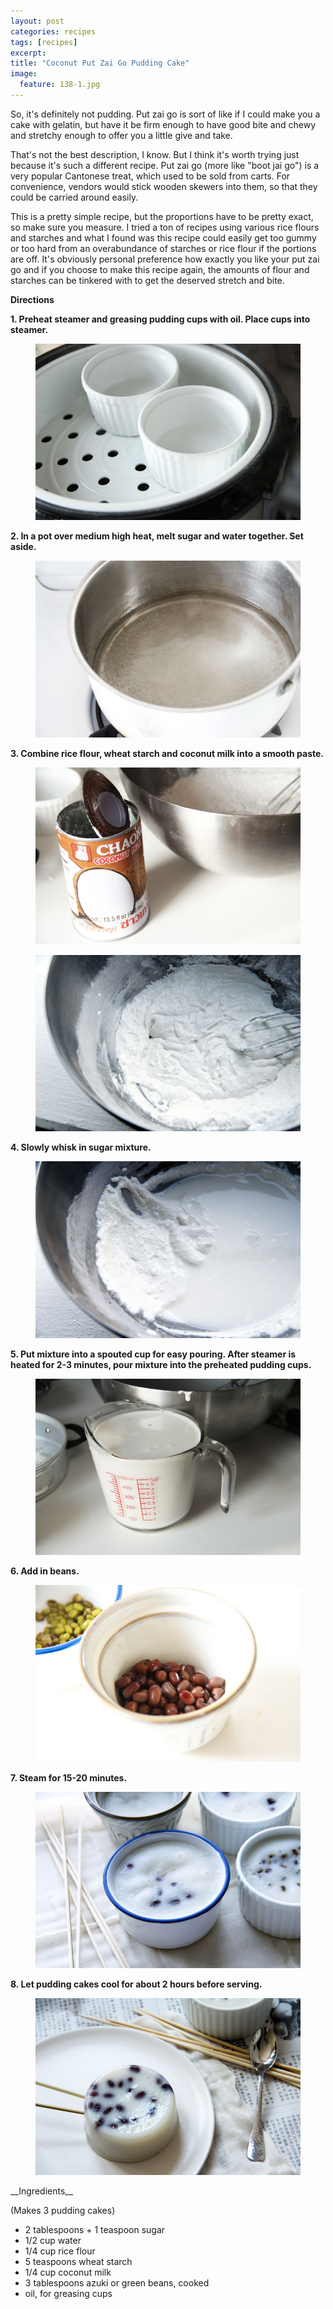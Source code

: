 ```yaml
---
layout: post
categories: recipes
tags: [recipes]
excerpt: 
title: "Coconut Put Zai Go Pudding Cake"
image:
  feature: 138-1.jpg
---
```


So, it's definitely not pudding. Put zai go is sort of like if I could make you a cake with gelatin, but have it be firm enough to have good bite and chewy and stretchy enough to offer you a little give and take.

That's not the best description, I know.  But I think it's worth trying just because it's such a different recipe. Put zai go (more like "boot jai go") is a very popular Cantonese treat, which used to be sold from carts. For convenience, vendors would stick wooden skewers into them, so that they could be carried around easily.

This is a pretty simple recipe, but the proportions have to be pretty exact, so make sure you measure.  I tried a ton of recipes using various rice flours and starches and what I found was this recipe could easily get too gummy or too hard from an overabundance of starches or rice flour if the portions are off.  It's obviously personal preference how exactly you like your put zai go and if you choose to make this recipe again, the amounts of flour and starches can be tinkered with to get the deserved stretch and bite.


__Directions__

__1. Preheat steamer and greasing pudding cups with oil.  Place cups into steamer.__

<figure> <img src='/images/138-2a.jpg'> </figure>

__2. In a pot over medium high heat, melt sugar and water together.  Set aside.__

<figure> <img src='/images/138-2b.jpg'> </figure>

__3. Combine rice flour, wheat starch and coconut milk into a smooth paste.__

<figure> <img src='/images/138-4.jpg'> </figure>
<figure> <img src='/images/138-5.jpg'> </figure>

__4. Slowly whisk in sugar mixture.__

<figure> <img src='/images/138-6.jpg'> </figure>

__5. Put mixture into a spouted cup for easy pouring. After steamer is heated for 2-3 minutes, pour mixture into the preheated pudding cups.__

<figure> <img src='/images/138-7.jpg'> </figure>

__6. Add in beans.__

<figure> <img src='/images/138-9.jpg'> </figure>

__7. Steam for 15-20 minutes.__

<figure> <img src='/images/138-10.jpg'> </figure>

__8.  Let pudding cakes cool for about 2 hours before serving.__

<figure> <img src='/images/138-11.jpg'> </figure>

<section class='recipe'>
__Ingredients__

(Makes 3 pudding cakes)

- 2 tablespoons + 1 teaspoon sugar 
- 1/2 cup water
- 1/4 cup rice flour
- 5 teaspoons wheat starch
- 1/4 cup coconut milk 
- 3 tablespoons azuki or green beans, cooked
- oil, for greasing cups</section>
